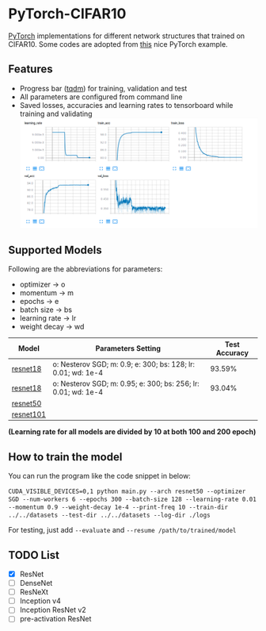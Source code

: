 # PyTorch-CIFAR10
[PyTorch](http://pytorch.org/) implementations for different network structures that trained on CIFAR10. Some codes are adopted from [this](https://github.com/pytorch/examples/blob/master/imagenet/main.py) nice PyTorch example. 

## Features
- Progress bar ([tqdm](https://github.com/tqdm/tqdm)) for training, validation and test
- All parameters are configured from command line
- Saved losses, accuracies and learning rates to tensorboard while training and validating
![resnet18](/images/resnet18.png)

## Supported Models
Following are the abbreviations for parameters:
* optimizer -> o
* momentum -> m
* epochs -> e
* batch size -> bs
* learning rate -> lr
* weight decay -> wd

Model     |                      Parameters Setting                       | Test Accuracy  |
--------- | ------------------------------------------------------------- | -------------- |
[resnet18](https://arxiv.org/abs/1512.03385)| o: Nesterov SGD; m: 0.9; e: 300; bs: 128; lr: 0.01; wd: 1e-4  | 93.59% |
[resnet18](https://arxiv.org/abs/1512.03385)| o: Nesterov SGD; m: 0.95; e: 300; bs: 256; lr: 0.01; wd: 1e-4 | 93.04% |
[resnet50](https://arxiv.org/abs/1512.03385)|                                                               |        |
[resnet101](https://arxiv.org/abs/1512.03385)|                                                               |       |

**(Learning rate for all models are divided by 10 at both 100 and 200 epoch)**

## How to train the model
You can run the program like the code snippet in below:
```
CUDA_VISIBLE_DEVICES=0,1 python main.py --arch resnet50 --optimizer SGD --num-workers 6 --epochs 300 --batch-size 128 --learning-rate 0.01 --momentum 0.9 --weight-decay 1e-4 --print-freq 10 --train-dir ../../datasets --test-dir ../../datasets --log-dir ./logs
```
For testing, just add ```--evaluate``` and ```--resume /path/to/trained/model```

## TODO List
- [x] ResNet
- [ ] DenseNet
- [ ] ResNeXt
- [ ] Inception v4
- [ ] Inception ResNet v2
- [ ] pre-activation ResNet
